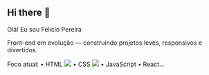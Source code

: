 ## Hi there 👋
Olá! Eu sou Felicio Pereira

Front-end em evolução — construindo projetos leves, responsivos e divertidos.

Foco atual: 
• HTML <img src="https://img.shields.io/badge/HTML-239120?style=for-the-badge&logo=html5&logoColor=white"/>
• CSS <img src="https://img.shields.io/badge/CSS-239120?&style=for-the-badge&logo=css3&logoColor=white"/>
• JavaScript 
• React...
